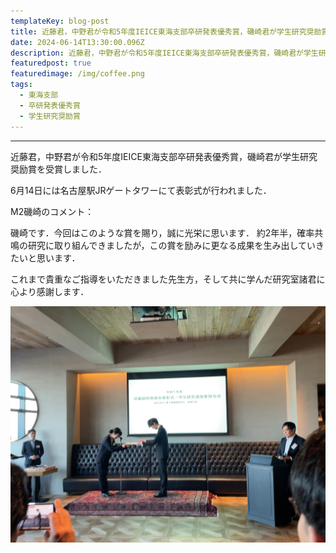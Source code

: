 ```yaml
---
templateKey: blog-post
title: 近藤君，中野君が令和5年度IEICE東海支部卒研発表優秀賞，磯崎君が学生研究奨励賞を受賞しました．
date: 2024-06-14T13:30:00.096Z
description: 近藤君，中野君が令和5年度IEICE東海支部卒研発表優秀賞，磯崎君が学生研究奨励賞を受賞し，表彰式が行われました．
featuredpost: true
featuredimage: /img/coffee.png
tags:
  - 東海支部
  - 卒研発表優秀賞
  - 学生研究奨励賞
---
```


---

近藤君，中野君が令和5年度IEICE東海支部卒研発表優秀賞，磯崎君が学生研究奨励賞を受賞しました．

6月14日には名古屋駅JRゲートタワーにて表彰式が行われました．

M2磯崎のコメント：

磯崎です．今回はこのような賞を賜り，誠に光栄に思います．
約2年半，確率共鳴の研究に取り組んできましたが，この賞を励みに更なる成果を生み出していきたいと思います．

これまで貴重なご指導をいただきました先生方，そして共に学んだ研究室諸君に心より感謝します．

![2024tokaisibu](./20240614-tokaisibu.jpeg)
